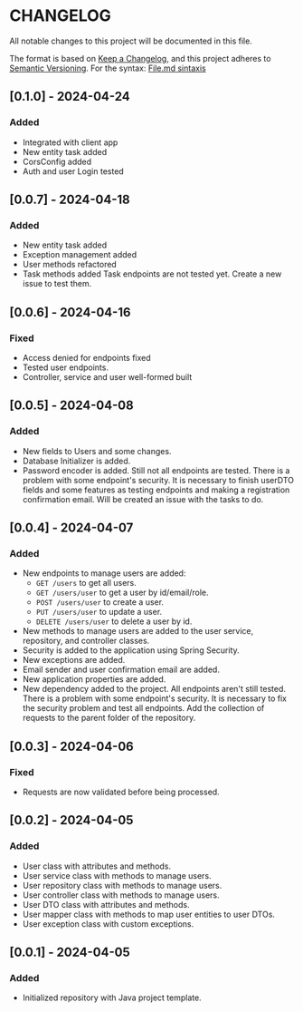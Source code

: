 # CHANGELOG

All notable changes to this project will be documented in this file.

The format is based on [Keep a Changelog](https://keepachangelog.com/en/1.1.0/),
and this project adheres to [Semantic Versioning](https://semver.org/spec/v2.0.0.html).
For the syntax: [File.md sintaxis](https://docs.github.com/es/get-started/writing-on-github/getting-started-with-writing-and-formatting-on-github/basic-writing-and-formatting-syntax)

## [0.1.0] - 2024-04-24

### Added
- Integrated with client app
- New entity task added
- CorsConfig added
- Auth and user Login tested

## [0.0.7] - 2024-04-18

### Added

- New entity task added
- Exception management added
- User methods refactored
- Task methods added
Task endpoints are not tested yet. Create a new issue to test them.

## [0.0.6] - 2024-04-16

### Fixed

- Access denied for endpoints fixed
- Tested user endpoints.
- Controller, service and user well-formed built

## [0.0.5] - 2024-04-08

### Added

- New fields to Users and some changes.
- Database Initializer is added.
- Password encoder is added.
  Still not all endpoints are tested. There is a problem with some endpoint's security.
  It is necessary to finish userDTO fields and some features as testing endpoints and making a registration confirmation
  email.
  Will be created an issue with the tasks to do.

## [0.0.4] - 2024-04-07

### Added

- New endpoints to manage users are added:
    - `GET /users` to get all users.
    - `GET /users/user` to get a user by id/email/role.
    - `POST /users/user` to create a user.
    - `PUT /users/user` to update a user.
    - `DELETE /users/user` to delete a user by id.
- New methods to manage users are added to the user service, repository, and controller classes.
- Security is added to the application using Spring Security.
- New exceptions are added.
- Email sender and user confirmation email are added.
- New application properties are added.
- New dependency added to the project.
  All endpoints aren't still tested. There is a problem with some endpoint's security.
  It is necessary to fix the security problem and test all endpoints.
  Add the collection of requests to the parent folder of the repository.

## [0.0.3] - 2024-04-06

### Fixed

- Requests are now validated before being processed.

## [0.0.2] - 2024-04-05

### Added

- User class with attributes and methods.
- User service class with methods to manage users.
- User repository class with methods to manage users.
- User controller class with methods to manage users.
- User DTO class with attributes and methods.
- User mapper class with methods to map user entities to user DTOs.
- User exception class with custom exceptions.

## [0.0.1] - 2024-04-05

### Added

- Initialized repository with Java project template.
